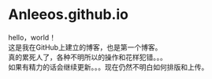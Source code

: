 # Anleeos.github.io
hello，world！  
这是我在GitHub上建立的博客，也是第一个博客。  
真的累死人了，各种不明所以的操作和花样犯错。。。  
如果有精力的话会继续更新。。。现在仍然不明白如何排版和上传。  
